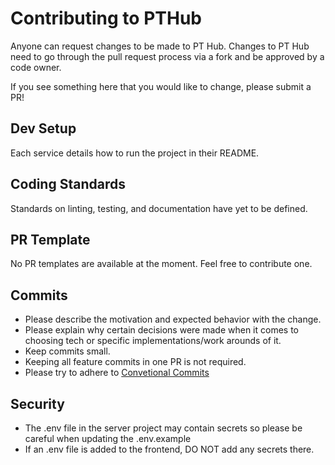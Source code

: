 # Contributing to PTHub

Anyone can request changes to be made to PT Hub. Changes to PT Hub need to go through the pull request process via a fork and be approved by a code owner.

If you see something here that you would like to change, please submit a PR!

## Dev Setup
Each service details how to run the project in their README.

## Coding Standards
Standards on linting, testing, and documentation have yet to be defined.

## PR Template
No PR templates are available at the moment. Feel free to contribute one.

## Commits
* Please describe the motivation and expected behavior with the change.
* Please explain why certain decisions were made when it comes to choosing tech or specific implementations/work arounds of it.
* Keep commits small.
* Keeping all feature commits in one PR is not required.
* Please try to adhere to [Convetional Commits](https://www.conventionalcommits.org/en/v1.0.0/)

## Security
* The .env file in the server project may contain secrets so please be careful when updating the .env.example
* If an .env file is added to the frontend, DO NOT add any secrets there.